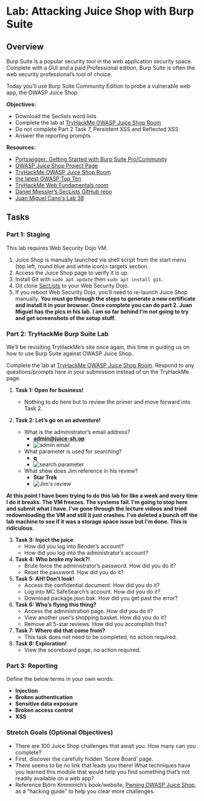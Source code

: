 # Lab: Attacking Juice Shop with Burp Suite

## Overview
Burp Suite is a popular security tool in the web application security space. Complete with a GUI and a paid Professional edition, Burp Suite is often the web security professional’s tool of choice.

Today you’ll use Burp Suite Community Edition to probe a vulnerable web app, the OWASP Juice Shop.

**Objectives:**
- Download the Seclists word lists
- Complete the lab at [TryHackMe OWASP Juice Shop Room](https://tryhackme.com/room/owaspjuiceshop)
- Do not complete Part 2 Task 7, Persistent XSS and Reflected XSS
- Answer the reporting prompts

**Resources:**
- [Portswigger: Getting Started with Burp Suite Pro/Community](https://portswigger.net/burp/documentation/desktop/getting-started)
- [OWASP Juice Shop Project Page](https://owasp.org/www-project-juice-shop/)
- [TryHackMe OWASP Juice Shop Room](https://tryhackme.com/room/owaspjuiceshop)
- [the latest OWASP Top Ten](https://owasp.org/www-project-top-ten/)
- [TryHackMe Web Fundamentals room](https://tryhackme.com/room/webfundamentals)
- [Daniel Miessler’s SecLists GitHub repo](https://github.com/danielmiessler/SecLists)
- [Juan Miguel Cano's Lab 38](https://docs.google.com/document/d/1fh4YJhrGxJsTnfaYsXo7cRwxiGWHptlnNsdRJ8aNuko/edit#heading=h.kcpbyn7nzuwg)

## Tasks

### Part 1: Staging
This lab requires Web Security Dojo VM.

1. Juice Shop is manually launched via shell script from the start menu (top left, round blue and white icon)> targets section.
2. Access the Juice Shop page to verify it is up.
3. Install Git with `sudo apt update` then `sudo apt install git`.
4. Git clone [SecLists](https://github.com/danielmiessler/SecLists) to your Web Security Dojo.
5. If you reboot Web Security Dojo, you’ll need to re-launch Juice Shop manually.
**You must go through the steps to generate a new certificate and install it in your browser.  Once complete you can do part 2.  Juan Miguel has the pics in his lab.  I am so far behind I'm not going to try and get screenshots of the setup stuff.**

### Part 2: TryHackMe Burp Suite Lab
We’ll be revisiting TryHackMe’s site once again, this time in guiding us on how to use Burp Suite against OWASP Juice Shop.

Complete the lab at [TryHackMe OWASP Juice Shop Room](https://tryhackme.com/room/owaspjuiceshop). Respond to any questions/prompts here in your submission instead of on the TryHackMe page.

1. **Task 1: Open for business!**
    - Nothing to do here but to review the primer and move forward into Task 2.

2. **Task 2: Let’s go on an adventure!**
    - What is the administrator’s email address? 
      - **admin@juice-sh.op**
      - ![admin email](lab38-1.png)
    - What parameter is used for searching?
      - **q**
      - ![search parameter](lab38-2.png)
    - What show does Jim reference in his review?
      - **Star Trek**
      - ![Jim's review](lab38-3.png)

**At this point I have been trying to do this lab for like a week and every time I do it breaks.  The VM freezes.  The systems fail.  I'm going to stop here and submit what I have.  I've gone through the lecture videos and tried redownloading the VM and still it just crashes.  I've deleted a bunch off the lab machine to see if it was a storage space issue but I'm done.  This is ridiculous.**

3. **Task 3: Inject the juice**
    - How did you log into Bender’s account?
    - How did you log into the administrator’s account?
4. **Task 4: Who broke my lock?!**
    - Brute force the administrator’s password. How did you do it?
    - Reset the password. How did you do it?
5. **Task 5: AH! Don’t look!**
    - Access the confidential document. How did you do it?
    - Log into MC SafeSearch’s account. How did you do it?
    - Download package.json.bak. How did you get past the error?
6. **Task 6: Who’s flying this thing?**
    - Access the administration page. How did you do it?
    - View another user’s shopping basket. How did you do it?
    - Remove all 5-star reviews. How did you accomplish this?
7. **Task 7: Where did that come from?**
    - This task does not need to be completed, no action required.
8. **Task 8: Exploration!**
    - View the scoreboard page, no action required.

### Part 3: Reporting
Define the below terms in your own words:

- **Injection**
- **Broken authentication**
- **Sensitive data exposure**
- **Broken access control**
- **XSS**

### Stretch Goals (Optional Objectives)
- There are 100 Juice Shop challenges that await you. How many can you complete?
- First, discover the carefully hidden ‘Score Board’ page.
- There seems to be no link that leads you there! What techniques have you learned this module that would help you find something that’s not readily available on a web app?
- Reference Björn Kimminich’s book/website, [Pwning OWASP Juice Shop](https://pwning.owasp-juice.shop/), as a “hacking guide” to help you clear more challenges.
